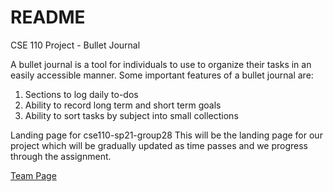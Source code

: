 # README 
CSE 110 Project - Bullet Journal 

A bullet journal is a tool for individuals to use to organize their tasks in an easily accessible manner. Some important features of a bullet journal are: 
  1. Sections to log daily to-dos
  2. Ability to record long term and short term goals 
  3. Ability to sort tasks by subject into small collections

Landing page for cse110-sp21-group28 
This will be the landing page for our project which will be gradually updated as time passes and we progress through the assignment. 

[Team Page](/admin/team.md)
